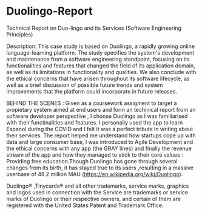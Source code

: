 # Duolingo-Report
Technical Report on Duo-lingo and its Services (Software Engineering Principles)


Description:
This case study is based on Duolingo, a rapidly growing online
language-learning platform. The study specifies the system's development and
maintenance from a software engineering standpoint, focusing on its
functionalities and features that changed the field of its application domain,
as well as its limitations in functionality and qualities. We also conclude with
the ethical concerns that have arisen throughout its software lifecycle, as well
as a brief discussion of possible future trends and system improvements that
the platform could incorporate in future releases.

BEHIND THE SCENES :
  Given as a coursework assigment to target a propietary system aimed at end users and form an techinical report from an software developer perspective , I choose Duolingo as I was familiarised with their functinalities and features. I personally used the app to learn Espanol during the COVID and I felt it was a perfect tribute in writing about their services. The report helped me understand how startups cope up with data and large consumer base, I was introduced to Agile Development and the ethical concerns with any app (the GRAY lines) and finally the revenue stream of the app and how they managed to stick to their core values : Providing free education.Though Duolingo has gone through several changes from its birth, it has stayed true to its users ,resulting in a massive userbase of  49.2 million MAU (https://en.wikipedia.org/wiki/Duolingo).





Duolingo®  ,Tinycards®  and all other trademarks, service marks, graphics and logos
used in connection with the Service are trademarks or service marks of Duolingo or
their respective owners, and certain of them are registered with the United States
Patent and Trademark Office.

